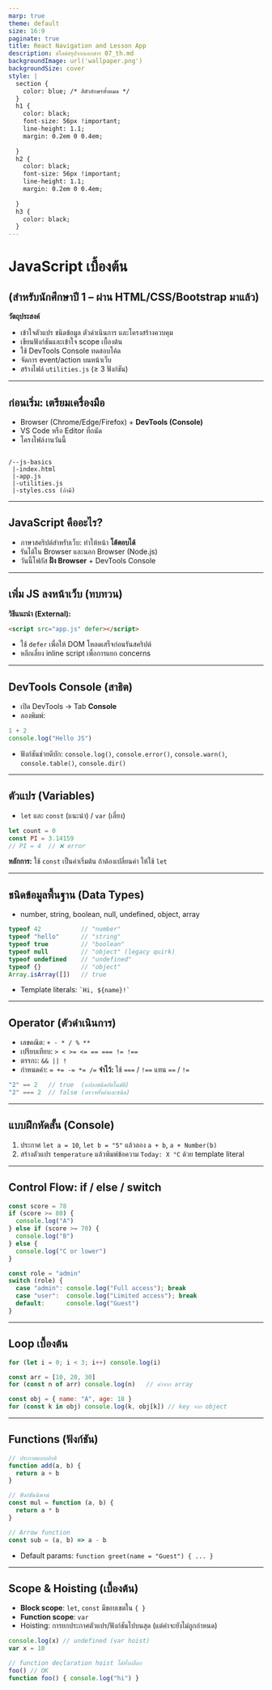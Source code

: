 ```yaml
---
marp: true
theme: default
size: 16:9
paginate: true
title: React Navigation and Lesson App
description: สไลด์สรุปจากเอกสาร 07_th.md
backgroundImage: url('wallpaper.png')
backgroundSize: cover
style: |
  section {
    color: blue; /* สีตัวอักษรทั้งหมด */
  }
  h1 {
    color: black;
    font-size: 56px !important;
    line-height: 1.1;
    margin: 0.2em 0 0.4em;
    
  }
  h2 {
    color: black;
    font-size: 56px !important;
    line-height: 1.1;
    margin: 0.2em 0 0.4em;
    
  }
  h3 {
    color: black;
  }
---
```


# JavaScript เบื้องต้น  
## (สำหรับนักศึกษาปี 1 – ผ่าน HTML/CSS/Bootstrap มาแล้ว)

**วัตถุประสงค์**
- เข้าใจตัวแปร ชนิดข้อมูล ตัวดำเนินการ และโครงสร้างควบคุม  
- เขียนฟังก์ชันและเข้าใจ scope เบื้องต้น  
- ใช้ DevTools Console ทดสอบโค้ด  
- จัดการ event/action บนหน้าเว็บ  
- สร้างไฟล์ `utilities.js` (≥ 3 ฟังก์ชัน)  
---

## ก่อนเริ่ม: เตรียมเครื่องมือ

- Browser (Chrome/Edge/Firefox) + **DevTools (Console)**
- VS Code หรือ Editor ที่ถนัด  
- โครงไฟล์งานวันนี้  
```

/--js-basics
 |-index.html
 |-app.js
 |-utilities.js
 |-styles.css (ถ้ามี)

````

---

## JavaScript คืออะไร?

- ภาษาสคริปต์สำหรับเว็บ: ทำให้หน้า **โต้ตอบได้**  
- รันได้ใน Browser และนอก Browser (Node.js)  
- วันนี้โฟกัส **ฝั่ง Browser** + DevTools Console

---

## เพิ่ม JS ลงหน้าเว็บ (ทบทวน)

**วิธีแนะนำ (External):**
```html
<script src="app.js" defer></script>
````

* ใช้ `defer` เพื่อให้ DOM โหลดเสร็จก่อนรันสคริปต์
* หลีกเลี่ยง inline script เพื่อการแยก concerns

---

## DevTools Console (สาธิต)

* เปิด DevTools → Tab **Console**
* ลองพิมพ์:

```js
1 + 2
console.log("Hello JS")
```

* ฟังก์ชันช่วยดีบัก: `console.log()`, `console.error()`, `console.warn()`, `console.table()`, `console.dir()`

---

## ตัวแปร (Variables)

* `let` และ `const` (แนะนำ) / `var` (เลี่ยง)

```js
let count = 0
const PI = 3.14159
// PI = 4  // ❌ error
```

**หลักการ:** ใช้ `const` เป็นค่าเริ่มต้น ถ้าต้องเปลี่ยนค่า ให้ใช้ `let`

---

## ชนิดข้อมูลพื้นฐาน (Data Types)

* number, string, boolean, null, undefined, object, array

```js
typeof 42           // "number"
typeof "hello"      // "string"
typeof true         // "boolean"
typeof null         // "object" (legacy quirk)
typeof undefined    // "undefined"
typeof {}           // "object"
Array.isArray([])   // true
```

* Template literals: `` `Hi, ${name}!` ``

---

## Operator (ตัวดำเนินการ)

* เลขคณิต: `+ - * / % **`
* เปรียบเทียบ: `> < >= <= == === != !==`
* ตรรกะ: `&& || !`
* กำหนดค่า: `= += -= *= /=`
  **จำไว้:** ใช้ `===` / `!==` แทน `==` / `!=`

```js
"2" == 2   // true  (แปลงชนิดอัตโนมัติ)
"2" === 2  // false (ตรวจทั้งค่าและชนิด)
```

---

## แบบฝึกหัดสั้น (Console)

1. ประกาศ `let a = 10`, `let b = "5"` แล้วลอง `a + b`, `a + Number(b)`
2. สร้างตัวแปร `temperature` แล้วพิมพ์ข้อความ `Today: X °C` ด้วย template literal

---

## Control Flow: if / else / switch

```js
const score = 78
if (score >= 80) {
  console.log("A")
} else if (score >= 70) {
  console.log("B")
} else {
  console.log("C or lower")
}
```

```js
const role = "admin"
switch (role) {
  case "admin": console.log("Full access"); break
  case "user":  console.log("Limited access"); break
  default:      console.log("Guest")
}
```

---

## Loop เบื้องต้น

```js
for (let i = 0; i < 3; i++) console.log(i)

const arr = [10, 20, 30]
for (const n of arr) console.log(n)   // ค่าจาก array

const obj = { name: "A", age: 18 }
for (const k in obj) console.log(k, obj[k]) // key จาก object
```

---

## Functions (ฟังก์ชัน)

```js
// ประกาศแบบปกติ
function add(a, b) {
  return a + b
}

// ฟังก์ชันนิพจน์
const mul = function (a, b) {
  return a * b
}

// Arrow function
const sub = (a, b) => a - b
```

* Default params: `function greet(name = "Guest") { ... }`

---

## Scope & Hoisting (เบื้องต้น)

* **Block scope**: `let`, `const` มีขอบเขตใน `{ }`
* **Function scope**: `var`
* Hoisting: การยกประกาศตัวแปร/ฟังก์ชันไปบนสุด (แต่ค่าจะยังไม่ถูกกำหนด)

```js
console.log(x) // undefined (var hoist)
var x = 10

// function declaration hoist ได้ทั้งบล็อก
foo() // OK
function foo() { console.log("hi") }
```

